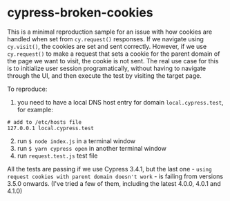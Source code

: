 # cypress-broken-cookies

This is a minimal reproduction sample for an issue with how cookies are handled when set from `cy.request()` responses.
If we navigate using `cy.visit()`, the cookies are set and sent correctly.
However, if we use `cy.request()` to make a request that sets a cookie for the parent domain of the page we want to visit, the cookie is not sent.
The real use case for this is to initialize user session programatically, without having to navigate through the UI, and then execute the test by visiting the target page.

To reproduce:

1. you need to have a local DNS host entry for domain `local.cypress.test`, for example:

```
# add to /etc/hosts file
127.0.0.1 local.cypress.test
```

2. run `$ node index.js` in a terminal window
3. run `$ yarn cypress open` in another terminal window
4. run `request.test.js` test file

All the tests are passing if we use Cypress 3.4.1, but the last one - `using request cookies with parent domain doesn't work` - is failing from versions 3.5.0 onwards. (I've tried a few of them, including the latest 4.0.0, 4.0.1 and 4.1.0)

